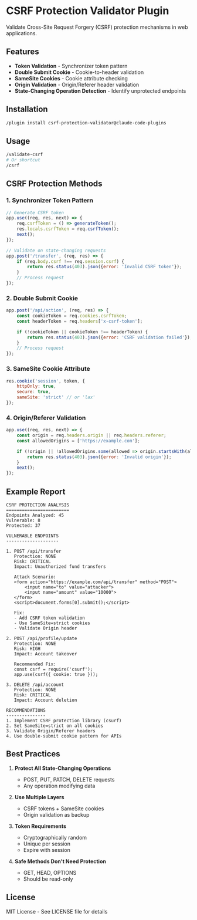 # CSRF Protection Validator Plugin

Validate Cross-Site Request Forgery (CSRF) protection mechanisms in web applications.

## Features

- **Token Validation** - Synchronizer token pattern
- **Double Submit Cookie** - Cookie-to-header validation
- **SameSite Cookies** - Cookie attribute checking
- **Origin Validation** - Origin/Referer header validation
- **State-Changing Operation Detection** - Identify unprotected endpoints

## Installation

```bash
/plugin install csrf-protection-validator@claude-code-plugins
```

## Usage

```bash
/validate-csrf
# Or shortcut
/csrf
```

## CSRF Protection Methods

### 1. Synchronizer Token Pattern
```javascript
// Generate CSRF token
app.use((req, res, next) => {
    req.csrfToken = () => generateToken();
    res.locals.csrfToken = req.csrfToken();
    next();
});

// Validate on state-changing requests
app.post('/transfer', (req, res) => {
    if (req.body.csrf !== req.session.csrf) {
        return res.status(403).json({error: 'Invalid CSRF token'});
    }
    // Process request
});
```

### 2. Double Submit Cookie
```javascript
app.post('/api/action', (req, res) => {
    const cookieToken = req.cookies.csrfToken;
    const headerToken = req.headers['x-csrf-token'];

    if (!cookieToken || cookieToken !== headerToken) {
        return res.status(403).json({error: 'CSRF validation failed'});
    }
    // Process request
});
```

### 3. SameSite Cookie Attribute
```javascript
res.cookie('session', token, {
    httpOnly: true,
    secure: true,
    sameSite: 'strict' // or 'lax'
});
```

### 4. Origin/Referer Validation
```javascript
app.use((req, res, next) => {
    const origin = req.headers.origin || req.headers.referer;
    const allowedOrigins = ['https://example.com'];

    if (!origin || !allowedOrigins.some(allowed => origin.startsWith(allowed))) {
        return res.status(403).json({error: 'Invalid origin'});
    }
    next();
});
```

## Example Report

```
CSRF PROTECTION ANALYSIS
========================
Endpoints Analyzed: 45
Vulnerable: 8
Protected: 37

VULNERABLE ENDPOINTS
--------------------

1. POST /api/transfer
   Protection: NONE
   Risk: CRITICAL
   Impact: Unauthorized fund transfers

   Attack Scenario:
   <form action="https://example.com/api/transfer" method="POST">
       <input name="to" value="attacker">
       <input name="amount" value="10000">
   </form>
   <script>document.forms[0].submit();</script>

   Fix:
   - Add CSRF token validation
   - Use SameSite=strict cookies
   - Validate Origin header

2. POST /api/profile/update
   Protection: NONE
   Risk: HIGH
   Impact: Account takeover

   Recommended Fix:
   const csrf = require('csurf');
   app.use(csrf({ cookie: true }));

3. DELETE /api/account
   Protection: NONE
   Risk: CRITICAL
   Impact: Account deletion

RECOMMENDATIONS
---------------
1. Implement CSRF protection library (csurf)
2. Set SameSite=strict on all cookies
3. Validate Origin/Referer headers
4. Use double-submit cookie pattern for APIs
```

## Best Practices

1. **Protect All State-Changing Operations**
   - POST, PUT, PATCH, DELETE requests
   - Any operation modifying data

2. **Use Multiple Layers**
   - CSRF tokens + SameSite cookies
   - Origin validation as backup

3. **Token Requirements**
   - Cryptographically random
   - Unique per session
   - Expire with session

4. **Safe Methods Don't Need Protection**
   - GET, HEAD, OPTIONS
   - Should be read-only

## License

MIT License - See LICENSE file for details
